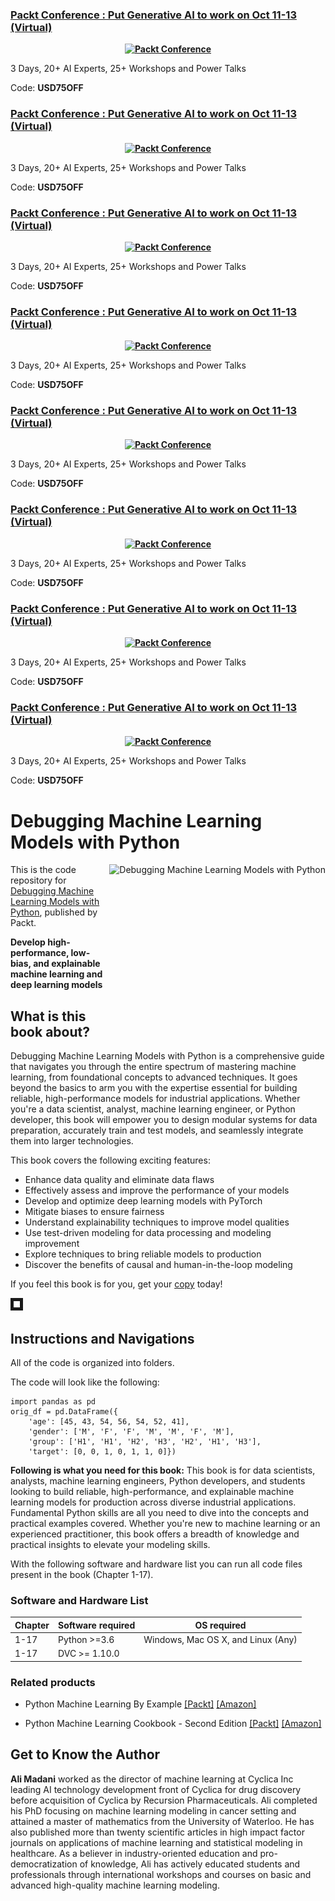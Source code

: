 
### [Packt Conference : Put Generative AI to work on Oct 11-13 (Virtual)](https://packt.link/JGIEY)

<b><p align='center'>[![Packt Conference](https://hub.packtpub.com/wp-content/uploads/2023/08/put-generative-ai-to-work-packt.png)](https://packt.link/JGIEY)</p></b> 
3 Days, 20+ AI Experts, 25+ Workshops and Power Talks 

Code: <b>USD75OFF</b>


### [Packt Conference : Put Generative AI to work on Oct 11-13 (Virtual)](https://packt.link/JGIEY)

<b><p align='center'>[![Packt Conference](https://hub.packtpub.com/wp-content/uploads/2023/08/put-generative-ai-to-work-packt.png)](https://packt.link/JGIEY)</p></b> 
3 Days, 20+ AI Experts, 25+ Workshops and Power Talks 

Code: <b>USD75OFF</b>


### [Packt Conference : Put Generative AI to work on Oct 11-13 (Virtual)](https://packt.link/JGIEY)

<b><p align='center'>[![Packt Conference](https://hub.packtpub.com/wp-content/uploads/2023/08/put-generative-ai-to-work-packt.png)](https://packt.link/JGIEY)</p></b> 
3 Days, 20+ AI Experts, 25+ Workshops and Power Talks 

Code: <b>USD75OFF</b>


### [Packt Conference : Put Generative AI to work on Oct 11-13 (Virtual)](https://packt.link/JGIEY)

<b><p align='center'>[![Packt Conference](https://hub.packtpub.com/wp-content/uploads/2023/08/put-generative-ai-to-work-packt.png)](https://packt.link/JGIEY)</p></b> 
3 Days, 20+ AI Experts, 25+ Workshops and Power Talks 

Code: <b>USD75OFF</b>


### [Packt Conference : Put Generative AI to work on Oct 11-13 (Virtual)](https://packt.link/JGIEY)

<b><p align='center'>[![Packt Conference](https://hub.packtpub.com/wp-content/uploads/2023/08/put-generative-ai-to-work-packt.png)](https://packt.link/JGIEY)</p></b> 
3 Days, 20+ AI Experts, 25+ Workshops and Power Talks 

Code: <b>USD75OFF</b>


### [Packt Conference : Put Generative AI to work on Oct 11-13 (Virtual)](https://packt.link/JGIEY)

<b><p align='center'>[![Packt Conference](https://hub.packtpub.com/wp-content/uploads/2023/08/put-generative-ai-to-work-packt.png)](https://packt.link/JGIEY)</p></b> 
3 Days, 20+ AI Experts, 25+ Workshops and Power Talks 

Code: <b>USD75OFF</b>


### [Packt Conference : Put Generative AI to work on Oct 11-13 (Virtual)](https://packt.link/JGIEY)

<b><p align='center'>[![Packt Conference](https://hub.packtpub.com/wp-content/uploads/2023/08/put-generative-ai-to-work-packt.png)](https://packt.link/JGIEY)</p></b> 
3 Days, 20+ AI Experts, 25+ Workshops and Power Talks 

Code: <b>USD75OFF</b>


### [Packt Conference : Put Generative AI to work on Oct 11-13 (Virtual)](https://packt.link/JGIEY)

<b><p align='center'>[![Packt Conference](https://hub.packtpub.com/wp-content/uploads/2023/08/put-generative-ai-to-work-packt.png)](https://packt.link/JGIEY)</p></b> 
3 Days, 20+ AI Experts, 25+ Workshops and Power Talks 

Code: <b>USD75OFF</b>

# Debugging Machine Learning Models with Python

<a href="https://www.packtpub.com/product/debugging-machine-learning-models-with-python/9781800208582"><img src="https://m.media-amazon.com/images/I/615VPxdN2lL._SY466_.jpg" alt="Debugging Machine Learning Models with Python" height="256px" align="right"></a>

This is the code repository for [Debugging Machine Learning Models with Python](https://www.packtpub.com/product/debugging-machine-learning-models-with-python/9781800208582), published by Packt.

**Develop high-performance, low-bias, and explainable machine learning and deep learning models**

## What is this book about?
Debugging Machine Learning Models with Python is a comprehensive guide that navigates you through the entire spectrum of mastering machine learning, from foundational concepts to advanced techniques. It goes beyond the basics to arm you with the expertise essential for building reliable, high-performance models for industrial applications. Whether you're a data scientist, analyst, machine learning engineer, or Python developer, this book will empower you to design modular systems for data preparation, accurately train and test models, and seamlessly integrate them into larger technologies.

This book covers the following exciting features: 
* Enhance data quality and eliminate data flaws
* Effectively assess and improve the performance of your models
* Develop and optimize deep learning models with PyTorch
* Mitigate biases to ensure fairness
* Understand explainability techniques to improve model qualities
* Use test-driven modeling for data processing and modeling improvement
* Explore techniques to bring reliable models to production
* Discover the benefits of causal and human-in-the-loop modeling

If you feel this book is for you, get your [copy](https://www.amazon.com/dp/1800208588) today!

<a href="https://www.packtpub.com/?utm_source=github&utm_medium=banner&utm_campaign=GitHubBanner"><img src="https://raw.githubusercontent.com/PacktPublishing/GitHub/master/GitHub.png" alt="https://www.packtpub.com/" border="5" /></a>

## Instructions and Navigations
All of the code is organized into folders.

The code will look like the following:
```
import pandas as pd
orig_df = pd.DataFrame({
    'age': [45, 43, 54, 56, 54, 52, 41],
    'gender': ['M', 'F', 'F', 'M', 'M', 'F', 'M'],
    'group': ['H1', 'H1', 'H2', 'H3', 'H2', 'H1', 'H3'],
    'target': [0, 0, 1, 0, 1, 1, 0]})
```

**Following is what you need for this book:**
This book is for data scientists, analysts, machine learning engineers, Python developers, and students looking to build reliable, high-performance, and explainable machine learning models for production across diverse industrial applications. Fundamental Python skills are all you need to dive into the concepts and practical examples covered. Whether you're new to machine learning or an experienced practitioner, this book offers a breadth of knowledge and practical insights to elevate your modeling skills.	

With the following software and hardware list you can run all code files present in the book (Chapter 1-17).

### Software and Hardware List

| Chapter  | Software required                                                                    | OS required                        |
| -------- | -------------------------------------------------------------------------------------| -----------------------------------|
| 1-17 		 |   							         Python >=3.6                                   			  | Windows, Mac OS X, and Linux (Any) |
|  1-17     |   			DVC >= 1.10.0	  |                                    |


### Related products <Other books you may enjoy>
* Python Machine Learning By Example [[Packt]](https://www.packtpub.com/product/python-machine-learning-by-example-third-edition/9781800209718) [[Amazon]](https://www.amazon.in/Python-Machine-Learning-Example-Hayden/dp/1783553111)

* Python Machine Learning Cookbook - Second Edition [[Packt]](https://www.packtpub.com/product/python-machine-learning-cookbook-second-edition/9781789808452) [[Amazon]](https://www.amazon.in/Python-Machine-Learning-Cookbook-real-world/dp/1789808456)

## Get to Know the Author
**Ali Madani** worked as the director of machine learning at Cyclica Inc leading AI technology development front of Cyclica for drug discovery before acquisition of Cyclica by Recursion Pharmaceuticals. Ali completed his PhD focusing on machine learning modeling in cancer setting and attained a master of mathematics from the University of Waterloo. He has also published more than twenty scientific articles in high impact factor journals on applications of machine learning and statistical modeling in healthcare. As a believer in industry-oriented education and pro-democratization of knowledge, Ali has actively educated students and professionals through international workshops and courses on basic and advanced high-quality machine learning modeling.

